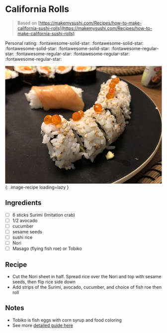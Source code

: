 # California Rolls

> Based on [https://makemysushi.com/Recipes/how-to-make-california-sushi-rolls](https://makemysushi.com/Recipes/how-to-make-california-sushi-rolls)

<!-- {cts} rating=1; (User can specify rating on scale of 1-5) -->
Personal rating: :fontawesome-solid-star: :fontawesome-solid-star: :fontawesome-solid-star: :fontawesome-solid-star: :fontawesome-regular-star: :fontawesome-regular-star: :fontawesome-regular-star: :fontawesome-regular-star:
<!-- {cte} -->

<!-- {cts} name_image=california_rolls.jpeg; (User can specify image name) -->
![california_rolls.jpeg](./california_rolls.jpeg){: .image-recipe loading=lazy }
<!-- {cte} -->

## Ingredients

* [ ] 6 sticks Surimi (Imitation crab)
* [ ] 1/2 avocado
* [ ] cucumber
* [ ] sesame seeds
* [ ] sushi rice
* [ ] Nori
* [ ] Masago (flying fish roe) or Tobiko

## Recipe

* Cut the Nori sheet in half. Spread rice over the Nori and top with sesame seeds, then flip rice side down
* Add strips of the Surimi, avocado, cucumber, and choice of fish roe then roll

## Notes

* Tobiko is fish eggs with corn syrup and food coloring
* See more [detailed guide here](https://www.justonecookbook.com/california-roll/)
